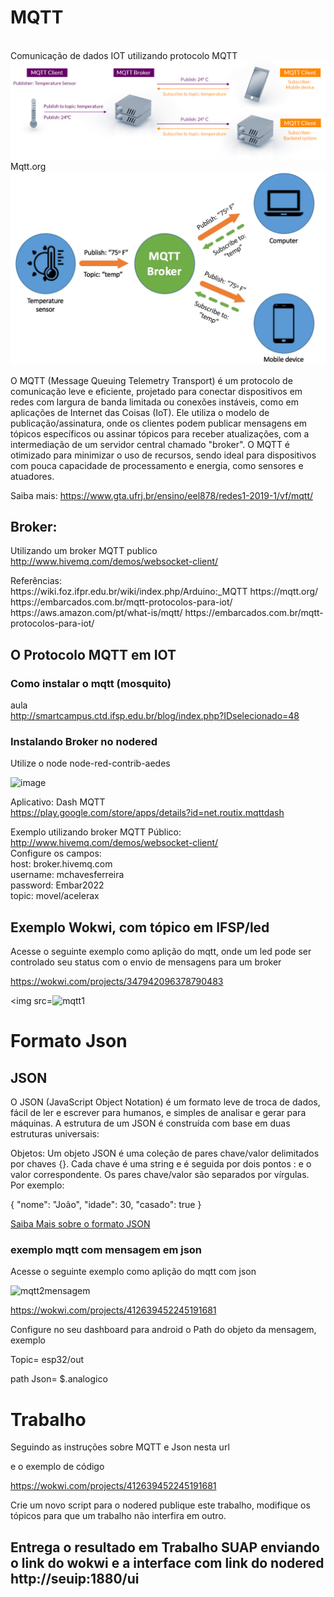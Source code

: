 # MQTT

<BR>Comunicação de dados IOT utilizando protocolo MQTT
<img src=https://github.com/mchavesferreira/mcr/blob/main/esp32_iot/imagens/mqtt-publish-subscribe.png><br>Mqtt.org
<img src=https://github.com/mchavesferreira/mcr/blob/main/esp32_iot/imagens/mqtt_mensagem.png><BR>

O MQTT (Message Queuing Telemetry Transport) é um protocolo de comunicação leve e eficiente, projetado para conectar dispositivos em redes com largura de banda limitada ou conexões instáveis, como em aplicações de Internet das Coisas (IoT). Ele utiliza o modelo de publicação/assinatura, onde os clientes podem publicar mensagens em tópicos específicos ou assinar tópicos para receber atualizações, com a intermediação de um servidor central chamado "broker". O MQTT é otimizado para minimizar o uso de recursos, sendo ideal para dispositivos com pouca capacidade de processamento e energia, como sensores e atuadores.

Saiba mais:  https://www.gta.ufrj.br/ensino/eel878/redes1-2019-1/vf/mqtt/


## Broker:

Utilizando um broker MQTT publico
	  http://www.hivemq.com/demos/websocket-client/
   <P><P>
Referências:<BR>
https://wiki.foz.ifpr.edu.br/wiki/index.php/Arduino:_MQTT
https://mqtt.org/
https://embarcados.com.br/mqtt-protocolos-para-iot/
https://aws.amazon.com/pt/what-is/mqtt/
https://embarcados.com.br/mqtt-protocolos-para-iot/


 
## O Protocolo MQTT em IOT

### Como instalar o mqtt (mosquito)
aula <BR>  http://smartcampus.ctd.ifsp.edu.br/blog/index.php?IDselecionado=48

### Instalando Broker no nodered 
Utilize o node    node-red-contrib-aedes 

![image](https://github.com/user-attachments/assets/d79cad10-7069-457f-b312-4c4b32506409)


Aplicativo: Dash MQTT  
https://play.google.com/store/apps/details?id=net.routix.mqttdash

Exemplo utilizando broker MQTT Público:  http://www.hivemq.com/demos/websocket-client/<BR>
Configure os campos:<BR>
host:  broker.hivemq.com<BR>
username: mchavesferreira<BR>
password: Embar2022<BR>
topic: movel/acelerax<BR>

## Exemplo Wokwi, com tópico em IFSP/led<BR>

Acesse o seguinte exemplo como aplição do mqtt, onde um led pode ser controlado seu status com o envio de mensagens para um broker

https://wokwi.com/projects/347942096378790483

<img src=![mqtt1](https://github.com/user-attachments/assets/1758b978-b122-4008-b7d2-57d9a780e185)
>

# Formato Json

## JSON

O JSON (JavaScript Object Notation) é um formato leve de troca de dados, fácil de ler e escrever para humanos, e simples de analisar e gerar para máquinas. A estrutura de um JSON é construída com base em duas estruturas universais:

Objetos: Um objeto JSON é uma coleção de pares chave/valor delimitados por chaves {}. Cada chave é uma string e é seguida por dois pontos : e o valor correspondente. Os pares chave/valor são separados por vírgulas. Por exemplo:

{
  "nome": "João",
  "idade": 30,
  "casado": true
}

<a href=https://github.com/mchavesferreira/sebe/blob/main/flow_exemplos/json.md> Saiba Mais sobre o formato JSON</a>

### exemplo mqtt com mensagem em json

Acesse o seguinte exemplo como aplição do mqtt com json


![mqtt2mensagem](https://github.com/user-attachments/assets/0f063666-5696-4c7c-ac59-d981f0182613)



https://wokwi.com/projects/412639452245191681


Configure no seu dashboard para android o Path do objeto da mensagem, exemplo 

Topic= esp32/out

path Json= $.analogico

# Trabalho 

Seguindo as instruções sobre MQTT e Json nesta url

e o exemplo de código

https://wokwi.com/projects/412639452245191681


Crie um novo script para o nodered publique este trabalho, modifique os tópicos para que um trabalho não interfira em outro.



## Entrega o resultado em Trabalho SUAP enviando o link do wokwi e a interface com link do nodered  http://seuip:1880/ui 
